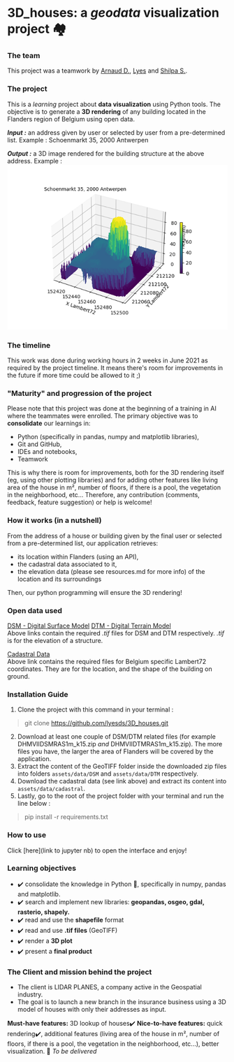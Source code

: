# 3D_houses: a _geodata_ visualization project :houses:

### The team
This project was a teamwork by [Arnaud D.](
https://github.com/Pablousse), [Lyes](
https://github.com/lyesds) and [Shilpa S.](https://github.com/ssg-hub).
### The project
This is a _learning_ project about **data visualization** using Python tools.
The objective is to generate a **3D rendering** of any building located in the Flanders region of Belgium using open data.

***Input :*** an address given by user or selected by user from a pre-determined list.
Example : Schoenmarkt 35, 2000 Antwerpen

***Output :*** a 3D image rendered for the building structure at the above address.
Example :
![Schoenmarkt35](assets/Schoenmarkt%2035,%202000%20Antwerpen%20DSM%20minus%20DTM.png)

### The timeline
This work was done during working hours in 2 weeks in June 2021 as required by the project timeline.
It means there's room for improvements in the future if more time could be allowed to it ;)

### "Maturity" and progression of the project
Please note that this project was done at the beginning of a training in AI where the teammates were enrolled. The primary objective was to **consolidate** our learnings in:
- Python (specifically in pandas, numpy and matplotlib libraries),
- Git and GitHub,
- IDEs and notebooks,
- Teamwork

This is why there is room for improvements, both for the 3D rendering itself (eg, using other plotting libraries)
and for adding other features like living area of the house in m², number of floors, if there is a pool, the vegetation in the neighborhood, etc...
Therefore, any contribution (comments, feedback, feature suggestion) or help is welcome!

### How it works (in a nutshell)
From the address of a house or building given by the final user or selected from a pre-determined list, our application retrieves:
- its location within Flanders (using an API),
- the cadastral data associated to it,
- the elevation data (please see resources.md for more info) of the location and its surroundings

Then, our python programming will ensure the 3D rendering!

### Open data used
[DSM - Digital Surface Model](http://www.geopunt.be/download?container=dhm-vlaanderen-ii-dsm-raster-1m&title=Digitaal%20Hoogtemodel%20Vlaanderen%20II,%20DSM,%20raster,%201m) 
[DTM - Digital Terrain Model](http://www.geopunt.be/download?container=dhm-vlaanderen-ii-dtm-raster-1m&title=Digitaal%20Hoogtemodel%20Vlaanderen%20II,%20DTM,%20raster,%201m)  
Above links contain the required _.tif_ files for DSM and DTM respectively. _.tif_ is for the elevation of a structure.

[Cadastral Data](https://eservices.minfin.fgov.be/myminfin-rest/cadastral-plan/cadastralPlan/2020/Belgium/72)  
Above link contains the required files for Belgium specific Lambert72 coordinates. They are for the location, and the shape of the building on ground.

### Installation Guide
1. Clone the project with this command in your terminal :
> git clone https://github.com/lyesds/3D_houses.git
2. Download at least one couple of DSM/DTM related files (for example DHMVIIDSMRAS1m_k15.zip _and_ DHMVIIDTMRAS1m_k15.zip). The more files you have, the larger the area of Flanders will be covered by the application.
3. Extract the content of the GeoTIFF folder inside the downloaded zip files into folders `assets/data/DSM` and `assets/data/DTM` respectively.
4. Download the cadastral data (see link above) and extract its content into `assets/data/cadastral`.
5. Lastly, go to the root of the project folder with your terminal and run the line below :
> pip install -r requirements.txt

### How to use
Click [here](link to jupyter nb) to open the interface and enjoy!


### Learning objectives
- :heavy_check_mark: consolidate the knowledge in Python :snake:, specifically in numpy, pandas and matplotlib.
- :heavy_check_mark: search and implement new libraries: **geopandas, osgeo, gdal, rasterio, shapely.**
- :heavy_check_mark: read and use the **shapefile** format
- :heavy_check_mark: read and use **.tif files** (GeoTIFF)
- :heavy_check_mark: render a **3D plot**
- :heavy_check_mark: present a **final product**

### The Client and mission behind the project
- The client is LIDAR PLANES, a company active in the Geospatial industry.  
- The goal is to  launch a new branch in the insurance business using a 3D model of houses with only their addresses as input.

**Must-have features:** 3D lookup of houses:heavy_check_mark:
**Nice-to-have features:** quick rendering:heavy_check_mark:, additional features (living area of the house in m², number of floors, if there is a pool, the vegetation in the neighborhood, etc...), better visualization.  :snake: _To be delivered_  
